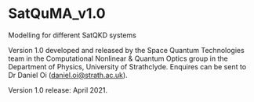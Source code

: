 # SatQuMA_v1.0
Modelling for different SatQKD systems

Version 1.0 developed and released by the Space Quantum Technologies team in the Computational Nonlinear & Quantum Optics group in the Department of Physics, University of Strathclyde. Enquires can be sent to Dr Daniel Oi (daniel.oi@strath.ac.uk).

Version 1.0 release: April 2021.
